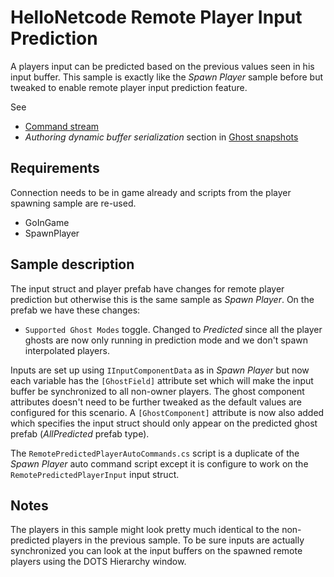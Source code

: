 # HelloNetcode Remote Player Input Prediction

A players input can be predicted based on the previous values seen in his input buffer. This sample is exactly like the _Spawn Player_ sample before but tweaked to enable remote player input prediction feature.

See

* [Command stream](https://docs.unity3d.com/Packages/com.unity.netcode@latest?subfolder=/manual/command-stream.html)
* _Authoring dynamic buffer serialization_ section in [Ghost snapshots](https://docs.unity3d.com/Packages/com.unity.netcode@latest?subfolder=/manual/ghost-snapshots.html)

## Requirements

Connection needs to be in game already and scripts from the player spawning sample are re-used.

* GoInGame
* SpawnPlayer

## Sample description

The input struct and player prefab have changes for remote player prediction but otherwise this is the same sample as _Spawn Player_. On the prefab we have these changes:

* `Supported Ghost Modes` toggle. Changed to _Predicted_ since all the player ghosts are now only running in prediction mode and we don't spawn interpolated players.

Inputs are set up using `IInputComponentData` as in _Spawn Player_ but now each variable has the `[GhostField]` attribute set which will make the input buffer be synchronized to all non-owner players. The ghost component attributes doesn't need to be further tweaked as the default values are configured for this scenario. A `[GhostComponent]` attribute is now also added which specifies the input struct should only appear on the predicted ghost prefab (_AllPredicted_ prefab type).

The `RemotePredictedPlayerAutoCommands.cs` script is a duplicate of the _Spawn Player_ auto command script except it is configure to work on the `RemotePredictedPlayerInput` input struct.

## Notes

The players in this sample might look pretty much identical to the non-predicted players in the previous sample. To be sure inputs are actually synchronized you can look at the input buffers on the spawned remote players using the DOTS Hierarchy window.
